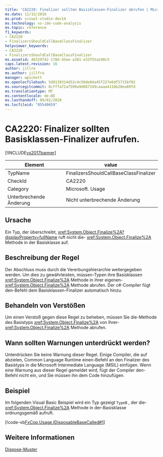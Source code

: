 ```yaml
---
title: 'CA2220: Finalizer sollten Basisklassen-Finalizer abrufen | Microsoft-Dokumentation'
ms.date: 11/15/2016
ms.prod: visual-studio-dev14
ms.technology: vs-ide-code-analysis
ms.topic: reference
f1_keywords:
- CA2220
- FinalizersShouldCallBaseClassFinalizer
helpviewer_keywords:
- CA2220
- FinalizersShouldCallBaseClassFinalizer
ms.assetid: 48329f42-170d-45ee-a381-e33f55a240c5
caps.latest.revision: 16
author: jillre
ms.author: jillfra
manager: wpickett
ms.openlocfilehash: 5d9139314d52c4c50de84a45f227e6df5715bf02
ms.sourcegitcommit: 6cfffa72af599a9d667249caaaa411bb28ea69fd
ms.translationtype: MT
ms.contentlocale: de-DE
ms.lasthandoff: 09/02/2020
ms.locfileid: "85540659"
---
```

# <a name="ca2220-finalizers-should-call-base-class-finalizer"></a>CA2220: Finalizer sollten Basisklassen-Finalizer aufrufen.
[!INCLUDE[vs2017banner](../includes/vs2017banner.md)]

|Element|value|
|-|-|
|TypName|FinalizersShouldCallBaseClassFinalizer|
|CheckId|CA2220|
|Category|Microsoft. Usage|
|Unterbrechende Änderung|Nicht unterbrechende Änderung|

## <a name="cause"></a>Ursache
 Ein Typ, der überschreibt, <xref:System.Object.Finalize%2A?displayProperty=fullName> ruft nicht die- <xref:System.Object.Finalize%2A> Methode in der Basisklasse auf.

## <a name="rule-description"></a>Beschreibung der Regel
 Der Abschluss muss durch die Vererbungshierarchie weitergegeben werden. Um dies zu gewährleisten, müssen-Typen ihre Basisklassen <xref:System.Object.Finalize%2A> Methode in ihrer eigenen- <xref:System.Object.Finalize%2A> Methode abrufen. Der c#-Compiler fügt den-Befehl dem Basisklassen-Finalizer automatisch hinzu.

## <a name="how-to-fix-violations"></a>Behandeln von Verstößen
 Um einen Verstoß gegen diese Regel zu beheben, müssen Sie die-Methode des Basistyps <xref:System.Object.Finalize%2A> von Ihrer- <xref:System.Object.Finalize%2A> Methode abrufen.

## <a name="when-to-suppress-warnings"></a>Wann sollten Warnungen unterdrückt werden?
 Unterdrücken Sie keine Warnung dieser Regel. Einige Compiler, die auf abzielen, Common Language Runtime einen-Befehl an den Finalizer des Basistyps in die Microsoft Intermediate Language (MSIL) einfügen. Wenn eine Warnung aus dieser Regel gemeldet wird, fügt der Compiler den-Befehl nicht ein, und Sie müssen ihn dem Code hinzufügen.

## <a name="example"></a>Beispiel
 Im folgenden Visual Basic Beispiel wird ein Typ gezeigt `TypeB` , der die- <xref:System.Object.Finalize%2A> Methode in der-Basisklasse ordnungsgemäß aufruft.

 [!code-vb[FxCop.Usage.IDisposableBaseCalled#1](../snippets/visualbasic/VS_Snippets_CodeAnalysis/FxCop.Usage.IDisposableBaseCalled/vb/FxCop.Usage.IDisposableBaseCalled.vb#1)]

## <a name="see-also"></a>Weitere Informationen
 [Dispose-Muster](https://msdn.microsoft.com/library/31a6c13b-d6a2-492b-9a9f-e5238c983bcb)
